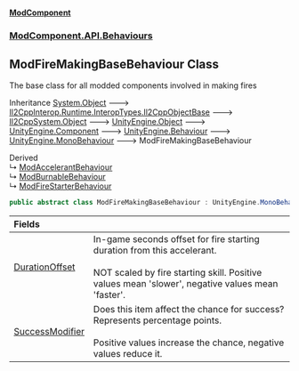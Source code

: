 #### [ModComponent](index.md 'index')
### [ModComponent.API.Behaviours](index.md#ModComponent.API.Behaviours 'ModComponent.API.Behaviours')

## ModFireMakingBaseBehaviour Class

The base class for all modded components involved in making fires

Inheritance [System.Object](https://docs.microsoft.com/en-us/dotnet/api/System.Object 'System.Object') &#129106; [Il2CppInterop.Runtime.InteropTypes.Il2CppObjectBase](https://docs.microsoft.com/en-us/dotnet/api/Il2CppInterop.Runtime.InteropTypes.Il2CppObjectBase 'Il2CppInterop.Runtime.InteropTypes.Il2CppObjectBase') &#129106; [Il2CppSystem.Object](https://docs.microsoft.com/en-us/dotnet/api/Il2CppSystem.Object 'Il2CppSystem.Object') &#129106; [UnityEngine.Object](https://docs.microsoft.com/en-us/dotnet/api/UnityEngine.Object 'UnityEngine.Object') &#129106; [UnityEngine.Component](https://docs.microsoft.com/en-us/dotnet/api/UnityEngine.Component 'UnityEngine.Component') &#129106; [UnityEngine.Behaviour](https://docs.microsoft.com/en-us/dotnet/api/UnityEngine.Behaviour 'UnityEngine.Behaviour') &#129106; [UnityEngine.MonoBehaviour](https://docs.microsoft.com/en-us/dotnet/api/UnityEngine.MonoBehaviour 'UnityEngine.MonoBehaviour') &#129106; ModFireMakingBaseBehaviour

Derived  
&#8627; [ModAccelerantBehaviour](ModAccelerantBehaviour.md 'ModComponent.API.Behaviours.ModAccelerantBehaviour')  
&#8627; [ModBurnableBehaviour](ModBurnableBehaviour.md 'ModComponent.API.Behaviours.ModBurnableBehaviour')  
&#8627; [ModFireStarterBehaviour](ModFireStarterBehaviour.md 'ModComponent.API.Behaviours.ModFireStarterBehaviour')

```csharp
public abstract class ModFireMakingBaseBehaviour : UnityEngine.MonoBehaviour
```

| Fields | |
| :--- | :--- |
| [DurationOffset](ModFireMakingBaseBehaviour.DurationOffset.md 'ModComponent.API.Behaviours.ModFireMakingBaseBehaviour.DurationOffset') | In-game seconds offset for fire starting duration from this accelerant.<br/><br/>NOT scaled by fire starting skill. Positive values mean 'slower', negative values mean 'faster'. |
| [SuccessModifier](ModFireMakingBaseBehaviour.SuccessModifier.md 'ModComponent.API.Behaviours.ModFireMakingBaseBehaviour.SuccessModifier') | Does this item affect the chance for success? Represents percentage points.<br/><br/>Positive values increase the chance, negative values reduce it. |
